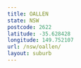 ```yaml
---
title: OALLEN
state: NSW
postcode: 2622
latitude: -35.628428
longitude: 149.752107
url: /nsw/oallen/
layout: suburb
---
```


